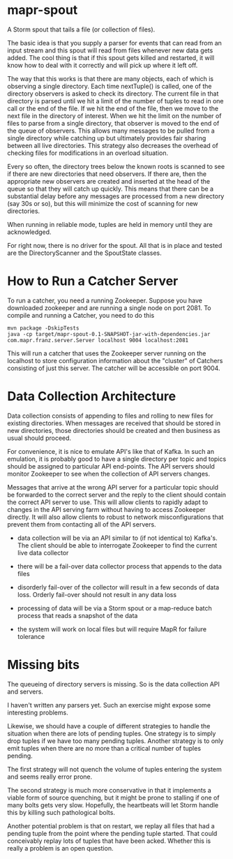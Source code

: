 mapr-spout
==========

A Storm spout that tails a file (or collection of files).

The basic idea is that you supply a parser for events that can read from an input stream and this spout will read from files whenever new data gets added.  The cool thing is that if this spout gets killed and restarted, it will know how to deal with it correctly and will pick up where it left off.

The way that this works is that there are many objects, each of which is observing a single directory.  Each time nextTuple() is called, one of the directory observers is asked to check its directory.  The current file in that directory is parsed until we hit a limit of the number of tuples to read in one call or the end of the file.  If we hit the end of the file, then we move to the next file in the directory of interest.  When we hit the limit on the number of files to parse from a single directory, that observer is moved to the end of the queue of observers.  This allows many messages to be pulled from a single directory while catching up but ultimately provides fair sharing between all live directories.  This strategy also decreases the overhead of checking files for modifications in an overload situation.

Every so often, the directory trees below the known roots is scanned to see if there are new directories that need observers.  If there are, then the appropriate new observers are created and inserted at the head of the queue so that they will catch up quickly.  This means that there can be a substantial delay before any messages are processed from a new directory (say 30s or so), but this will minimize the cost of scanning for new directories.

When running in reliable mode, tuples are held in memory until they are acknowledged.  

For right now, there is no driver for the spout.  All that is in place and tested are the DirectoryScanner and the SpoutState classes.

How to Run a Catcher Server
==========

To run a catcher, you need a running Zookeeper.  Suppose you have downloaded zookeeper and are running a single node on port 2081.  To compile and running a Catcher, you need to do this

    mvn package -DskipTests
    java -cp target/mapr-spout-0.1-SNAPSHOT-jar-with-dependencies.jar com.mapr.franz.server.Server localhost 9004 localhost:2081

This will run a catcher that uses the Zookeeper server running on the localhost to store configuration information about the "cluster" of Catchers consisting of just this server.  The catcher will be accessible on port 9004.

Data Collection Architecture
==========

Data collection consists of appending to files and rolling to new files for existing directories.  When messages are received that should be stored in new directories, those directories should be created and then business as usual should proceed.

For convenience, it is nice to emulate API's like that of Kafka.  In such an emulation, it is probably good to have a single directory per topic and topics should be assigned to particular API end-points.  The API servers should monitor Zookeeper to see when the collection of API servers changes.  

Messages that arrive at the wrong API server for a particular topic should be forwarded to the correct server and the reply to the client should contain the correct API server to use.  This will allow clients to rapidly adapt to changes in the API serving farm without having to access Zookeeper directly.  It will also allow clients to robust to network misconfigurations that prevent them from contacting all of the API servers.

- data collection will be via an API similar to (if not identical to) Kafka's.  The client should be able to interrogate Zookeeper to find the current live data collector

- there will be a fail-over data collector process that appends to the data files

- disorderly fail-over of the collector will result in a few seconds of data loss.  Orderly fail-over should not result in any data loss

- processing of data will be via a Storm spout or a map-reduce batch process that reads a snapshot of the data

- the system will work on local files but will require MapR for failure tolerance


Missing bits
==========

The queueing of directory servers is missing.  So is the data collection API and servers.

I haven't written any parsers yet.  Such an exercise might expose some interesting problems.

Likewise, we should have a couple of different strategies to handle the situation when there are lots of pending 
tuples.  One strategy is to simply drop tuples if we have too many pending tuples.  Another strategy is to only emit 
tuples when there are no more than a critical number of tuples pending.  

The first strategy will not quench the volume of tuples entering the system and seems really error prone.

The second strategy is much more conservative in that it implements a viable form of source quenching, but it might 
be prone to stalling if one of many bolts gets very slow.  Hopefully, the heartbeats will let Storm handle this by 
killing such pathological bolts.

Another potential problem is that on restart, we replay all files that had a pending tuple from the point where the 
pending tuple started.  That could conceivably replay lots of tuples that have been acked.  Whether this is really 
a problem is an open question.
